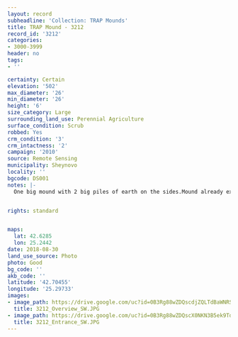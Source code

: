 ```yaml
---
layout: record
subheadline: 'Collection: TRAP Mounds'
title: TRAP Mound - 3212
record_id: '3212'
categories:
- 3000-3999
header: no
tags:
- ''

certainty: Certain
elevation: '502'
max_diameter: '26'
min_diameter: '26'
height: '6'
size_category: Large
surrounding_land_use: Perennial Agriculture
surface_condition: Scrub
robbed: Yes
crm_condition: '3'
crm_intactness: '2'
campaign: '2010'
source: Remote Sensing
municipality: Sheynovo
locality: ''
bgcode: DS001
notes: |-
  One big mound with 2 big piles of earth on the sides.Mound already excavated or secondary used.


rights: standard


maps:
  lat: 42.6285
  lon: 25.2442
date: 2018-08-30
land_use_source: Photo
photo: Good
bg_code: ''
akb_code: ''
latitude: '42.70455'
longitude: '25.29733'
images:
- image_path: https://drive.google.com/uc?id=0B3Rg88wZDQscdjZQLTdBaWNRSEU
  title: 3212_Overview_SW.JPG
- image_path: https://drive.google.com/uc?id=0B3Rg88wZDQscX0NKN3B5ek9TdW8
  title: 3212_Entrance_SW.JPG
---
```

